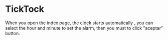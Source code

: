 # TickTock

When you open the index page, the clock starts automatically , you can select the hour and minute to set the alarm, then you must to click "aceptar" button.
